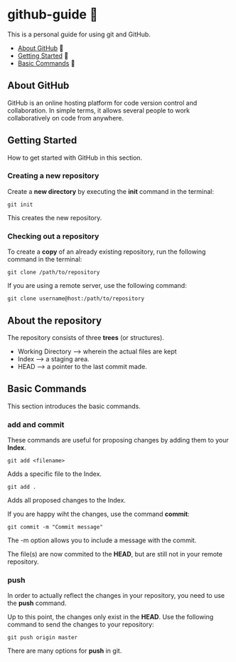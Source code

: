 # github-guide :dog:

This is a personal guide for using git and GitHub. 
* [About GitHub](#about-github) :closed_book:
* [Getting Started](#getting-started) :wrench:
* [Basic Commands](#basic-commands) :pencil:

## About GitHub

GitHub is an online hosting platform for code version control and collaboration. In simple terms, it allows several people to work collaboratively on code from anywhere. 

## Getting Started

How to get started with GitHub in this section. 

### Creating a new repository

Create a **new directory** by executing the **init** command in the terminal: 

```
git init
```

This creates the new repository. 

### Checking out a repository

To create a **copy** of an already existing repository, run the following command in the terminal: 

```
git clone /path/to/repository
```

If you are using a remote server, use the following command: 

```
git clone username@host:/path/to/repository
```

## About the repository

The repository consists of three **trees** (or structures). 
* Working Directory --> wherein the actual files are kept
* Index --> a staging area.
* HEAD --> a pointer to the last commit made. 

## Basic Commands

This section introduces the basic commands. 

### **add** and **commit**

These commands are useful for proposing changes by adding them to your **Index**. 

```
git add <filename>
```

Adds a specific file to the Index. 

```
git add . 
```

Adds all proposed changes to the Index. 

If you are happy wiht the changes, use the command **commit**: 

```
git commit -m "Commit message"
```

The -m option allows you to include a message with the commit. 

The file(s) are now commited to the **HEAD**, but are still not in your remote repository. 

### **push**

In order to actually reflect the changes in your repository, you need to use the **push** command. 

Up to this point, the changes only exist in the **HEAD**. Use the following command to send the changes to your repository: 

```
git push origin master
```

There are many options for **push** in git. 